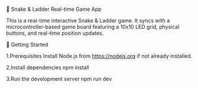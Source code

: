 🎲 Snake & Ladder Real-time Game App

This is a real-time interactive Snake & Ladder game. It syncs with a microcontroller-based game board featuring a 10x10 LED grid, physical buttons, and real-time position updates.

🚀 Getting Started

1.Prerequisites
  Install Node.js from https://nodejs.org if not already installed.

2.Install dependencies
  npm install

3.Run the development server
  npm run dev
